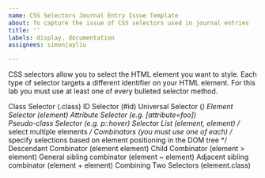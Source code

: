 ```yaml
---
name: CSS Selectors Journal Entry Issue Template
about: To capture the issue of CSS selectors used in journal entries
title: ''
labels: display, documentation
assignees: simonjayliu

---
```


CSS selectors allow you to select the HTML element you want to style. Each type of selector targets a different identifier on your HTML element. For this lab you must use at least one of every bulleted selector method.

Class Selector (.class)
ID Selector (#id)
Universal Selector (*)
Element Selector (element) 
Attribute Selector (e.g. [attribute=foo])     
Pseudo-class Selector (e.g. p::hover)
Selector List (element, element)                   /* select multiple elements */
Combinators (you must use one of each)    /* specify selections based on element positioning in the DOM tree */
Descendant Combinator (element element)
Child Combinator (element > element)
General sibling combinator (element ~ element)
Adjacent sibling combinator (element + element)
Combining Two Selectors (element.class)
